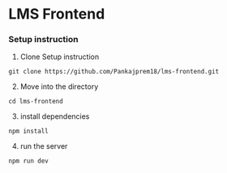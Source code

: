 # LMS Frontend

### Setup instruction

1. Clone Setup instruction
```
git clone https://github.com/Pankajprem18/lms-frontend.git
```
2. Move into the directory

```
cd lms-frontend
```
3. install dependencies
```
npm install
```

4. run the server
```
npm run dev
```